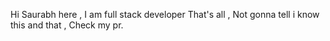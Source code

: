 Hi Saurabh here ,
I am full stack developer 
That's all ,
Not gonna tell i know this and that ,
Check my pr.
